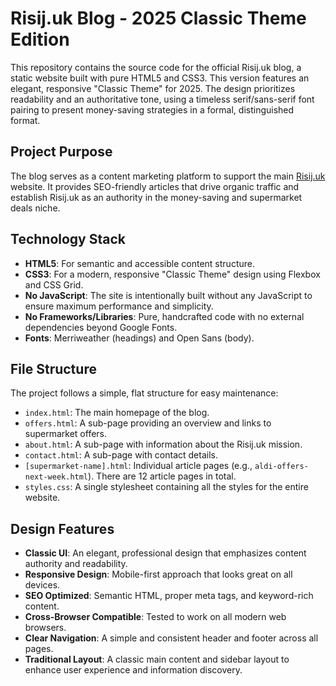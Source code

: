 # Risij.uk Blog - 2025 Classic Theme Edition

This repository contains the source code for the official Risij.uk blog, a static website built with pure HTML5 and CSS3. This version features an elegant, responsive "Classic Theme" for 2025. The design prioritizes readability and an authoritative tone, using a timeless serif/sans-serif font pairing to present money-saving strategies in a formal, distinguished format.

## Project Purpose

The blog serves as a content marketing platform to support the main [Risij.uk](https://risij.uk) website. It provides SEO-friendly articles that drive organic traffic and establish Risij.uk as an authority in the money-saving and supermarket deals niche.

## Technology Stack

-   **HTML5**: For semantic and accessible content structure.
-   **CSS3**: For a modern, responsive "Classic Theme" design using Flexbox and CSS Grid.
-   **No JavaScript**: The site is intentionally built without any JavaScript to ensure maximum performance and simplicity.
-   **No Frameworks/Libraries**: Pure, handcrafted code with no external dependencies beyond Google Fonts.
-   **Fonts**: Merriweather (headings) and Open Sans (body).

## File Structure

The project follows a simple, flat structure for easy maintenance:

-   `index.html`: The main homepage of the blog.
-   `offers.html`: A sub-page providing an overview and links to supermarket offers.
-   `about.html`: A sub-page with information about the Risij.uk mission.
-   `contact.html`: A sub-page with contact details.
-   `[supermarket-name].html`: Individual article pages (e.g., `aldi-offers-next-week.html`). There are 12 article pages in total.
-   `styles.css`: A single stylesheet containing all the styles for the entire website.

## Design Features

-   **Classic UI**: An elegant, professional design that emphasizes content authority and readability.
-   **Responsive Design**: Mobile-first approach that looks great on all devices.
-   **SEO Optimized**: Semantic HTML, proper meta tags, and keyword-rich content.
-   **Cross-Browser Compatible**: Tested to work on all modern web browsers.
-   **Clear Navigation**: A simple and consistent header and footer across all pages.
-   **Traditional Layout**: A classic main content and sidebar layout to enhance user experience and information discovery.